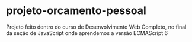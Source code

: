 # projeto-orcamento-pessoal
 Projeto feito dentro do curso de Desenvolvimento Web Completo, no final da seção de JavaScript onde aprendemos a versão ECMAScript 6
